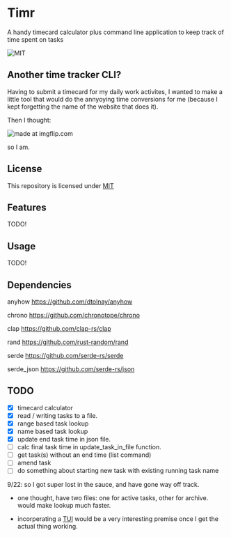 # Timr
A handy timecard calculator plus command line application to keep track of time spent on tasks 


![MIT](https://img.shields.io/badge/license-MIT-blue.svg) 

## Another time tracker CLI?

Having to submit a timecard for my daily work activites, I wanted to make a little tool 
that would do the annyoying time conversions for me 
(because I kept forgetting the name of the website that does it).

Then I thought:

<img src="https://i.imgflip.com/7yiby5.jpg" title="made at imgflip.com"/>

so I am.


## License

This repository is licensed under [MIT](http://opensource.org/licenses/MIT) 

## Features
TODO!

## Usage
TODO!

## Dependencies
anyhow https://github.com/dtolnay/anyhow

chrono https://github.com/chronotope/chrono

clap https://github.com/clap-rs/clap

rand https://github.com/rust-random/rand

serde https://github.com/serde-rs/serde

serde_json https://github.com/serde-rs/json



## TODO

 - [x] timecard calculator
 - [x] read / writing tasks to a file.
 - [x] range based task lookup
 - [x] name based task lookup
 - [x] update end task time in json file.
 - [ ] calc final task time in update_task_in_file function.
 - [ ] get task(s) without an end time (list command)
 - [ ] amend task
 - [ ] do something about starting new task with existing running task name

 9/22: so I got super lost in the sauce, and have gone way off track.
 
* one thought, have two files: one for active tasks, other for archive. would make lookup much faster.

 - incorperating a [TUI](https://github.com/ratatui-org/ratatui/blob/main/examples/README.md#user-input) would be a very interesting premise once I get the actual thing working.